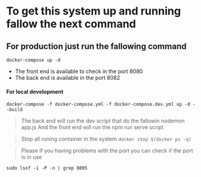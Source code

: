 # To get this system up and running fallow the next command

## For production just run the fallowing command

```node
docker-compose up -d

```

- The front end is available to check in the port 8080
- The back end is available in the port 8082

#### For local development

`docker-compose -f docker-compose.yml -f docker-compose.dev.yml up -d --build`

> The back end will run the dev script that do the fallowin
> nodemon app.js
> And the front end will run the npm run serve script

> Stop all runing container in the system `docker stop $(docker ps -q)`

> Please if you having problems with the port you can check if the port is in use

```shell
sudo lsof -i -P -n | grep 8005
```
